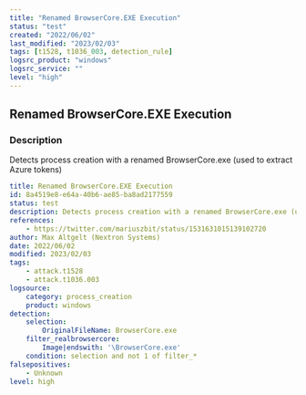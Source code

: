 ```yaml
---
title: "Renamed BrowserCore.EXE Execution"
status: "test"
created: "2022/06/02"
last_modified: "2023/02/03"
tags: [t1528, t1036_003, detection_rule]
logsrc_product: "windows"
logsrc_service: ""
level: "high"
---
```


## Renamed BrowserCore.EXE Execution

### Description

Detects process creation with a renamed BrowserCore.exe (used to extract Azure tokens)

```yml
title: Renamed BrowserCore.EXE Execution
id: 8a4519e8-e64a-40b6-ae85-ba8ad2177559
status: test
description: Detects process creation with a renamed BrowserCore.exe (used to extract Azure tokens)
references:
    - https://twitter.com/mariuszbit/status/1531631015139102720
author: Max Altgelt (Nextron Systems)
date: 2022/06/02
modified: 2023/02/03
tags:
    - attack.t1528
    - attack.t1036.003
logsource:
    category: process_creation
    product: windows
detection:
    selection:
        OriginalFileName: BrowserCore.exe
    filter_realbrowsercore:
        Image|endswith: '\BrowserCore.exe'
    condition: selection and not 1 of filter_*
falsepositives:
    - Unknown
level: high

```
